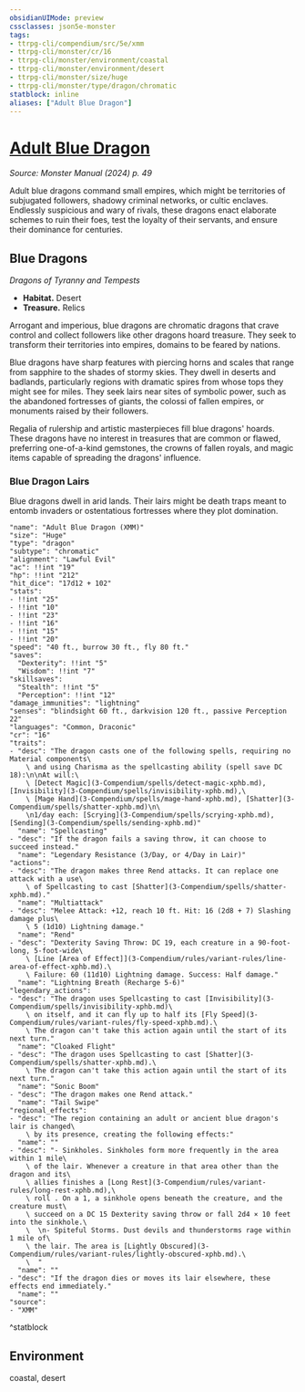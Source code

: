 ```yaml
---
obsidianUIMode: preview
cssclasses: json5e-monster
tags:
- ttrpg-cli/compendium/src/5e/xmm
- ttrpg-cli/monster/cr/16
- ttrpg-cli/monster/environment/coastal
- ttrpg-cli/monster/environment/desert
- ttrpg-cli/monster/size/huge
- ttrpg-cli/monster/type/dragon/chromatic
statblock: inline
aliases: ["Adult Blue Dragon"]
---
```

# [Adult Blue Dragon](3-Compendium\bestiary\dragon/adult-blue-dragon-xmm.md)
*Source: Monster Manual (2024) p. 49*  

Adult blue dragons command small empires, which might be territories of subjugated followers, shadowy criminal networks, or cultic enclaves. Endlessly suspicious and wary of rivals, these dragons enact elaborate schemes to ruin their foes, test the loyalty of their servants, and ensure their dominance for centuries.

## Blue Dragons

*Dragons of Tyranny and Tempests*

- **Habitat.** Desert  
- **Treasure.** Relics  

Arrogant and imperious, blue dragons are chromatic dragons that crave control and collect followers like other dragons hoard treasure. They seek to transform their territories into empires, domains to be feared by nations.

Blue dragons have sharp features with piercing horns and scales that range from sapphire to the shades of stormy skies. They dwell in deserts and badlands, particularly regions with dramatic spires from whose tops they might see for miles. They seek lairs near sites of symbolic power, such as the abandoned fortresses of giants, the colossi of fallen empires, or monuments raised by their followers.

Regalia of rulership and artistic masterpieces fill blue dragons' hoards. These dragons have no interest in treasures that are common or flawed, preferring one-of-a-kind gemstones, the crowns of fallen royals, and magic items capable of spreading the dragons' influence.

### Blue Dragon Lairs

Blue dragons dwell in arid lands. Their lairs might be death traps meant to entomb invaders or ostentatious fortresses where they plot domination.

```statblock
"name": "Adult Blue Dragon (XMM)"
"size": "Huge"
"type": "dragon"
"subtype": "chromatic"
"alignment": "Lawful Evil"
"ac": !!int "19"
"hp": !!int "212"
"hit_dice": "17d12 + 102"
"stats":
- !!int "25"
- !!int "10"
- !!int "23"
- !!int "16"
- !!int "15"
- !!int "20"
"speed": "40 ft., burrow 30 ft., fly 80 ft."
"saves":
  "Dexterity": !!int "5"
  "Wisdom": !!int "7"
"skillsaves":
  "Stealth": !!int "5"
  "Perception": !!int "12"
"damage_immunities": "lightning"
"senses": "blindsight 60 ft., darkvision 120 ft., passive Perception 22"
"languages": "Common, Draconic"
"cr": "16"
"traits":
- "desc": "The dragon casts one of the following spells, requiring no Material components\
    \ and using Charisma as the spellcasting ability (spell save DC 18):\n\nAt will:\
    \ [Detect Magic](3-Compendium/spells/detect-magic-xphb.md), [Invisibility](3-Compendium/spells/invisibility-xphb.md),\
    \ [Mage Hand](3-Compendium/spells/mage-hand-xphb.md), [Shatter](3-Compendium/spells/shatter-xphb.md)\n\
    \n1/day each: [Scrying](3-Compendium/spells/scrying-xphb.md), [Sending](3-Compendium/spells/sending-xphb.md)"
  "name": "Spellcasting"
- "desc": "If the dragon fails a saving throw, it can choose to succeed instead."
  "name": "Legendary Resistance (3/Day, or 4/Day in Lair)"
"actions":
- "desc": "The dragon makes three Rend attacks. It can replace one attack with a use\
    \ of Spellcasting to cast [Shatter](3-Compendium/spells/shatter-xphb.md)."
  "name": "Multiattack"
- "desc": "Melee Attack: +12, reach 10 ft. Hit: 16 (2d8 + 7) Slashing damage plus\
    \ 5 (1d10) Lightning damage."
  "name": "Rend"
- "desc": "Dexterity Saving Throw: DC 19, each creature in a 90-foot-long, 5-foot-wide\
    \ [Line [Area of Effect]](3-Compendium/rules/variant-rules/line-area-of-effect-xphb.md).\
    \ Failure: 60 (11d10) Lightning damage. Success: Half damage."
  "name": "Lightning Breath (Recharge 5-6)"
"legendary_actions":
- "desc": "The dragon uses Spellcasting to cast [Invisibility](3-Compendium/spells/invisibility-xphb.md)\
    \ on itself, and it can fly up to half its [Fly Speed](3-Compendium/rules/variant-rules/fly-speed-xphb.md).\
    \ The dragon can't take this action again until the start of its next turn."
  "name": "Cloaked Flight"
- "desc": "The dragon uses Spellcasting to cast [Shatter](3-Compendium/spells/shatter-xphb.md).\
    \ The dragon can't take this action again until the start of its next turn."
  "name": "Sonic Boom"
- "desc": "The dragon makes one Rend attack."
  "name": "Tail Swipe"
"regional_effects":
- "desc": "The region containing an adult or ancient blue dragon's lair is changed\
    \ by its presence, creating the following effects:"
  "name": ""
- "desc": "- Sinkholes. Sinkholes form more frequently in the area within 1 mile\
    \ of the lair. Whenever a creature in that area other than the dragon and its\
    \ allies finishes a [Long Rest](3-Compendium/rules/variant-rules/long-rest-xphb.md),\
    \ roll . On a 1, a sinkhole opens beneath the creature, and the creature must\
    \ succeed on a DC 15 Dexterity saving throw or fall 2d4 × 10 feet into the sinkhole.\
    \  \n- Spiteful Storms. Dust devils and thunderstorms rage within 1 mile of\
    \ the lair. The area is [Lightly Obscured](3-Compendium/rules/variant-rules/lightly-obscured-xphb.md).\
    \  "
  "name": ""
- "desc": "If the dragon dies or moves its lair elsewhere, these effects end immediately."
  "name": ""
"source":
- "XMM"
```
^statblock

## Environment

coastal, desert